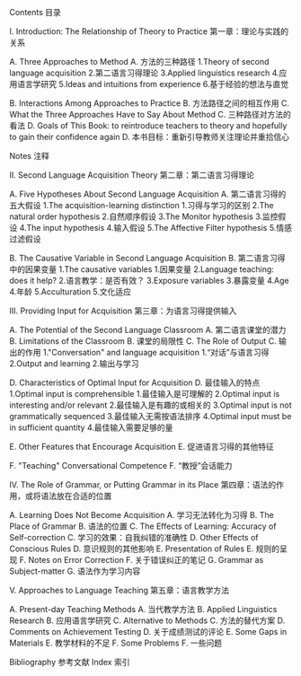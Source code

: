 Contents
目录

I. Introduction: The Relationship of Theory to Practice
第一章：理论与实践的关系

A. Three Approaches to Method
A. 方法的三种路径
1.Theory of second language acquisition
2.第二语言习得理论
3.Applied linguistics research
4.应用语言学研究
5.Ideas and intuitions from experience
6.基于经验的想法与直觉

B. Interactions Among Approaches to Practice
B. 方法路径之间的相互作用
C. What the Three Approaches Have to Say About Method
C. 三种路径对方法的看法
D. Goals of This Book: to reintroduce teachers to theory and hopefully to gain their confidence again
D. 本书目标：重新引导教师关注理论并重拾信心

Notes
注释

II. Second Language Acquisition Theory
第二章：第二语言习得理论

A. Five Hypotheses About Second Language Acquisition
A. 第二语言习得的五大假设
1.The acquisition-learning distinction
1.习得与学习的区别
2.The natural order hypothesis
2.自然顺序假设
3.The Monitor hypothesis
3.监控假设
4.The input hypothesis
4.输入假设
5.The Affective Filter hypothesis
5.情感过滤假设

B. The Causative Variable in Second Language Acquisition
B. 第二语言习得中的因果变量
1.The causative variables
1.因果变量
2.Language teaching: does it help?
2.语言教学：是否有效？
3.Exposure variables
3.暴露变量
4.Age
4.年龄
5.Acculturation
5.文化适应

III. Providing Input for Acquisition
第三章：为语言习得提供输入

A. The Potential of the Second Language Classroom
A. 第二语言课堂的潜力
B. Limitations of the Classroom
B. 课堂的局限性
C. The Role of Output
C. 输出的作用
1."Conversation" and language acquisition
1.“对话”与语言习得
2.Output and learning
2.输出与学习

D. Characteristics of Optimal Input for Acquisition
D. 最佳输入的特点
1.Optimal input is comprehensible
1.最佳输入是可理解的
2.Optimal input is interesting and/or relevant
2.最佳输入是有趣的或相关的
3.Optimal input is not grammatically sequenced
3.最佳输入无需按语法排序
4.Optimal input must be in sufficient quantity
4.最佳输入需要足够的量

E. Other Features that Encourage Acquisition
E. 促进语言习得的其他特征

F. "Teaching" Conversational Competence
F. “教授”会话能力

IV. The Role of Grammar, or Putting Grammar in its Place
第四章：语法的作用，或将语法放在合适的位置

A. Learning Does Not Become Acquisition
A. 学习无法转化为习得
B. The Place of Grammar
B. 语法的位置
C. The Effects of Learning: Accuracy of Self-correction
C. 学习的效果：自我纠错的准确性
D. Other Effects of Conscious Rules
D. 意识规则的其他影响
E. Presentation of Rules
E. 规则的呈现
F. Notes on Error Correction
F. 关于错误纠正的笔记
G. Grammar as Subject-matter
G. 语法作为学习内容

V. Approaches to Language Teaching
第五章：语言教学方法

A. Present-day Teaching Methods
A. 当代教学方法
B. Applied Linguistics Research
B. 应用语言学研究
C. Alternative to Methods
C. 方法的替代方案
D. Comments on Achievement Testing
D. 关于成绩测试的评论
E. Some Gaps in Materials
E. 教学材料的不足
F. Some Problems
F. 一些问题

Bibliography
参考文献
Index
索引



